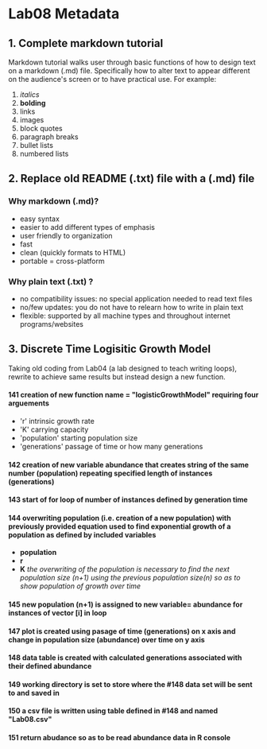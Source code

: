 # Lab08 Metadata

## 1. Complete markdown tutorial
Markdown tutorial walks user through basic functions of how to design text on a markdown (.md) file. Specifically how to alter text to appear different on the audience's screen or to have practical use.
For example:
1. _italics_
2. **bolding**
3. links
4. images
5. block quotes
6. paragraph breaks
6. bullet lists
7. numbered lists

## 2. Replace old README (.txt) file with a (.md) file
### Why markdown (.md)?
* easy syntax
 *  easier to add different types of emphasis
 *  user friendly to organization
* fast
* clean (quickly formats to HTML)
* portable = cross-platform
### Why plain text (.txt) ?
* no compatibility issues: no special application needed to read text files
* no/few updates: you do not have to relearn how to write in plain text
* flexible: supported by all machine types and throughout internet programs/websites

## 3. Discrete Time Logisitic Growth Model
Taking old coding from Lab04 (a lab designed to teach writing loops), rewrite to achieve same results but instead design a new function.

#### 141 creation of new function name = "logisticGrowthModel" requiring four arguements
* 'r' intrinsic growth rate
* 'K' carrying capacity
* 'population' starting population size
* 'generations' passage of time or how many generations

#### 142 creation of new variable **abundance** that creates string of the same number (**population**) repeating specified length of instances (**generations**)

#### 143 start of for loop of number of instances defined by generation time
#### 144 overwriting population (i.e. creation of a new population) with previously provided equation used to find exponential growth of a population as defined by included variables
* **population**
* **r**
* **K**
_the overwriting of the population is necessary to find the next population size (n+1) using the previous population size(n) so as to show population of growth over time_

#### 145 new population (n+1) is assigned to new variable= **abundance** for instances of vector [i] in loop

#### 147 plot is created using pasage of time (**generations**) on x axis and change in population size (**abundance**) over time on y axis

#### 148 data table is created with calculated **generations** associated with their defined **abundance**

#### 149 working directory is set to store where the #148 data set will be sent to and saved in
#### 150 a csv file is written using table defined in #148 and named "Lab08.csv"

#### 151 return abudance so as to be read **abundance** data in R console
